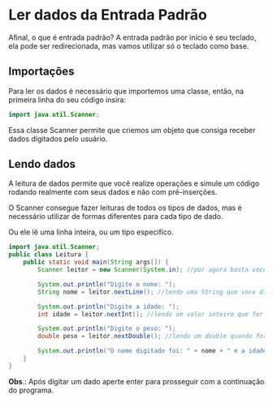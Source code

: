 <h1>Ler dados da Entrada Padrão</h1>
Afinal, o que é entrada padrão? A entrada padrão por início é seu teclado, ela pode ser redirecionada, mas vamos utilizar só o teclado como base.

<h2>Importações</h2>
Para ler os dados é necessário que importemos uma classe, então, na primeira linha do seu código insira:

```java
import java.util.Scanner;
```

Essa classe Scanner permite que criemos um objeto que consiga receber dados digitados pelo usuário.

<h2>Lendo dados</h2>
A leitura de dados permite que você realize operações e simule um código rodando realmente com seus dados e não com pré-inserções.

O Scanner consegue fazer leituras de todos os tipos de dados, mas é necessário utilizar de formas diferentes para cada tipo de dado.

Ou ele lê uma linha inteira, ou um tipo especifíco.


```java
import java.util.Scanner;
public class Leitura {
    public static void main(String args[]) {
        Scanner leitor = new Scanner(System.in); //por agora basta você entender que estamos criando um Scanner para leitura. Também chamado de instanciar objeto.

        System.out.println("Digite o nome: ");
        String nome = leitor.nextLine(); //lendo uma String que voce digitar, ou, a proxima linha completa.

        System.out.println("Digite a idade: ");
        int idade = leitor.nextInt(); //lendo um valor inteiro que for digitado.

        System.out.println("Digite o peso: ");
        double peso = leitor.nextDouble(); //lendo um double quando for digitado.

        System.out.println("O nome digitado foi: " + nome + " e a idade foi: " + idade + " e o peso foi: " + peso);
    }
}
```
**Obs**.: Após digitar um dado aperte enter para prosseguir com a continuação do programa.
